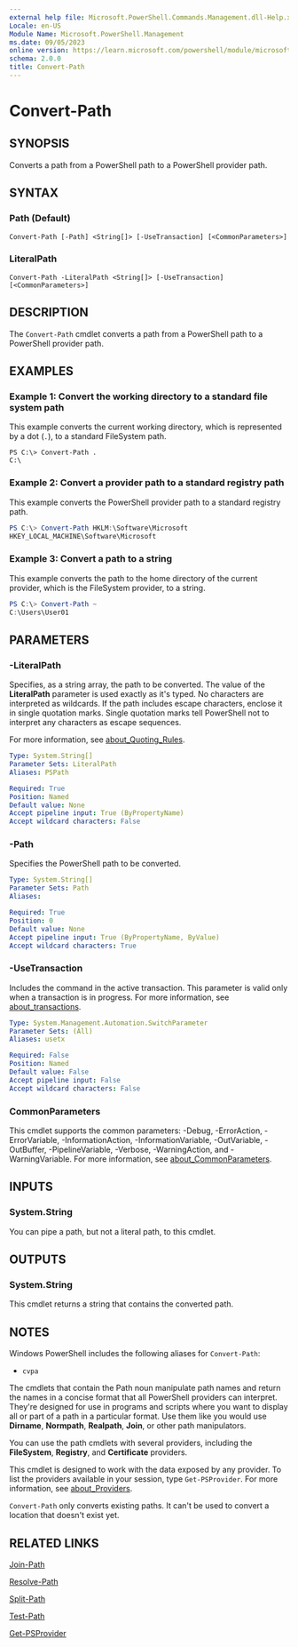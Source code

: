 ```yaml
---
external help file: Microsoft.PowerShell.Commands.Management.dll-Help.xml
Locale: en-US
Module Name: Microsoft.PowerShell.Management
ms.date: 09/05/2023
online version: https://learn.microsoft.com/powershell/module/microsoft.powershell.management/convert-path?view=powershell-5.1&WT.mc_id=ps-gethelp
schema: 2.0.0
title: Convert-Path
---
```

# Convert-Path

## SYNOPSIS
Converts a path from a PowerShell path to a PowerShell provider path.

## SYNTAX

### Path (Default)

```
Convert-Path [-Path] <String[]> [-UseTransaction] [<CommonParameters>]
```

### LiteralPath

```
Convert-Path -LiteralPath <String[]> [-UseTransaction] [<CommonParameters>]
```

## DESCRIPTION

The `Convert-Path` cmdlet converts a path from a PowerShell path to a PowerShell provider path.

## EXAMPLES

### Example 1: Convert the working directory to a standard file system path

This example converts the current working directory, which is represented by a dot (`.`), to a
standard FileSystem path.

```
PS C:\> Convert-Path .
C:\
```

### Example 2: Convert a provider path to a standard registry path

This example converts the PowerShell provider path to a standard registry path.

```powershell
PS C:\> Convert-Path HKLM:\Software\Microsoft
HKEY_LOCAL_MACHINE\Software\Microsoft
```

### Example 3: Convert a path to a string

This example converts the path to the home directory of the current provider, which is the
FileSystem provider, to a string.

```powershell
PS C:\> Convert-Path ~
C:\Users\User01
```

## PARAMETERS

### -LiteralPath

Specifies, as a string array, the path to be converted. The value of the **LiteralPath** parameter
is used exactly as it's typed. No characters are interpreted as wildcards. If the path includes
escape characters, enclose it in single quotation marks. Single quotation marks tell PowerShell not
to interpret any characters as escape sequences.

For more information, see
[about_Quoting_Rules](../Microsoft.Powershell.Core/About/about_Quoting_Rules.md).

```yaml
Type: System.String[]
Parameter Sets: LiteralPath
Aliases: PSPath

Required: True
Position: Named
Default value: None
Accept pipeline input: True (ByPropertyName)
Accept wildcard characters: False
```

### -Path

Specifies the PowerShell path to be converted.

```yaml
Type: System.String[]
Parameter Sets: Path
Aliases:

Required: True
Position: 0
Default value: None
Accept pipeline input: True (ByPropertyName, ByValue)
Accept wildcard characters: True
```

### -UseTransaction
Includes the command in the active transaction.
This parameter is valid only when a transaction is in progress.
For more information, see [about_transactions](../Microsoft.PowerShell.Core/About/about_Transactions.md).

```yaml
Type: System.Management.Automation.SwitchParameter
Parameter Sets: (All)
Aliases: usetx

Required: False
Position: Named
Default value: False
Accept pipeline input: False
Accept wildcard characters: False
```

### CommonParameters

This cmdlet supports the common parameters: -Debug, -ErrorAction, -ErrorVariable,
-InformationAction, -InformationVariable, -OutVariable, -OutBuffer, -PipelineVariable, -Verbose,
-WarningAction, and -WarningVariable. For more information, see
[about_CommonParameters](https://go.microsoft.com/fwlink/?LinkID=113216).

## INPUTS

### System.String

You can pipe a path, but not a literal path, to this cmdlet.

## OUTPUTS

### System.String

This cmdlet returns a string that contains the converted path.

## NOTES

Windows PowerShell includes the following aliases for `Convert-Path`:

- `cvpa`

The cmdlets that contain the Path noun manipulate path names and return the names in a concise
format that all PowerShell providers can interpret. They're designed for use in programs and
scripts where you want to display all or part of a path in a particular format. Use them like you
would use **Dirname**, **Normpath**, **Realpath**, **Join**, or other path manipulators.

You can use the path cmdlets with several providers, including the **FileSystem**, **Registry**,
and **Certificate** providers.

This cmdlet is designed to work with the data exposed by any provider. To list the providers
available in your session, type `Get-PSProvider`. For more information, see
[about_Providers](../Microsoft.PowerShell.Core/About/about_Providers.md).

`Convert-Path` only converts existing paths. It can't be used to convert a location that doesn't
exist yet.

## RELATED LINKS

[Join-Path](Join-Path.md)

[Resolve-Path](Resolve-Path.md)

[Split-Path](Split-Path.md)

[Test-Path](Test-Path.md)

[Get-PSProvider](Get-PSProvider.md)
